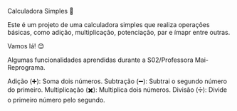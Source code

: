 Calculadora Simples  🧮

Este é um projeto de uma calculadora simples que realiza operações básicas, como adição, multiplicação, potenciação, par e ímapr entre outras.

Vamos lá! 😊

Algumas funcionalidades aprendidas durante a S02/Professora Mai- Reprograma.

Adição (➕): Soma dois números.
Subtração (➖): Subtrai o segundo número do primeiro.
Multiplicação (✖️): Multiplica dois números.
Divisão (➗): Divide o primeiro número pelo segundo.